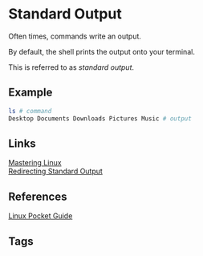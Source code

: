 # Standard Output

Often times, commands write an output.  

By default, the shell prints the output onto your terminal.  

This is referred to as *standard output*.

## Example
```bash
ls # command
Desktop Documents Downloads Pictures Music # output
```

## Links
[Mastering Linux](../202305212246)  
[Redirecting Standard Output](../202305212218)  

## References
[Linux Pocket Guide](https://linuxpocketguide.com/)

## Tags
